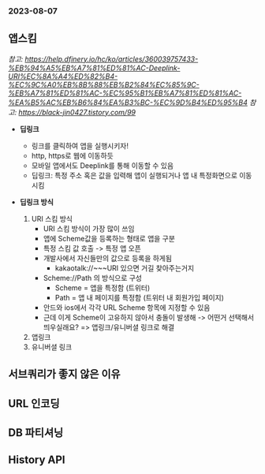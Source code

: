 ### 2023-08-07

## 앱스킴
*참고: https://help.dfinery.io/hc/ko/articles/360039757433-%EB%94%A5%EB%A7%81%ED%81%AC-Deeplink-URI%EC%8A%A4%ED%82%B4-%EC%9C%A0%EB%8B%88%EB%B2%84%EC%85%9C-%EB%A7%81%ED%81%AC-%EC%95%B1%EB%A7%81%ED%81%AC-%EA%B5%AC%EB%B6%84%EA%B3%BC-%EC%9D%B4%ED%95%B4*
*참고: https://black-jin0427.tistory.com/99*
- **딥링크**
  - 링크를 클릭하여 앱을 실행시키자!
  - http, https로 웹에 이동하듯
  - 모바일 앱에서도 Deeplink를 통해 이동할 수 있음
  - 딥링크: 특정 주소 혹은 값을 입력해 앱이 실행되거나 앱 내 특정화면으로 이동시킴

- **딥링크 방식**
  1. URI 스킴 방식
     - URI 스킴 방식이 가장 많이 쓰임
     - 앱에 Scheme값을 등록하는 형태로 앱을 구분
     - 특정 스킴 값 호출 -> 특정 앱 오픈
     - 개발사에서 자신들만의 값으로 등록을 하게됨
       - kakaotalk://~~~URI 있으면 거길 찾아주는거지
     - Scheme://Path 의 방식으로 구성
       - Scheme = 앱을 특정함 (트위터)
       - Path = 앱 내 페이지를 특정함 (트위터 내 회원가입 페이지)
     - 안드와 ios에서 각각 URL Scheme 항목에 지정할 수 있음
     - 근데 이게 Scheme이 고유하지 않아서 충돌이 발생해 -> 어떤거 선택해서 띄우실래요? => 앱링크/유니버셜 링크로 해결
  2. 앱링크
  3. 유니버셜 링크

## 서브쿼리가 좋지 않은 이유

## URL 인코딩

## DB 파티셔닝

## History API